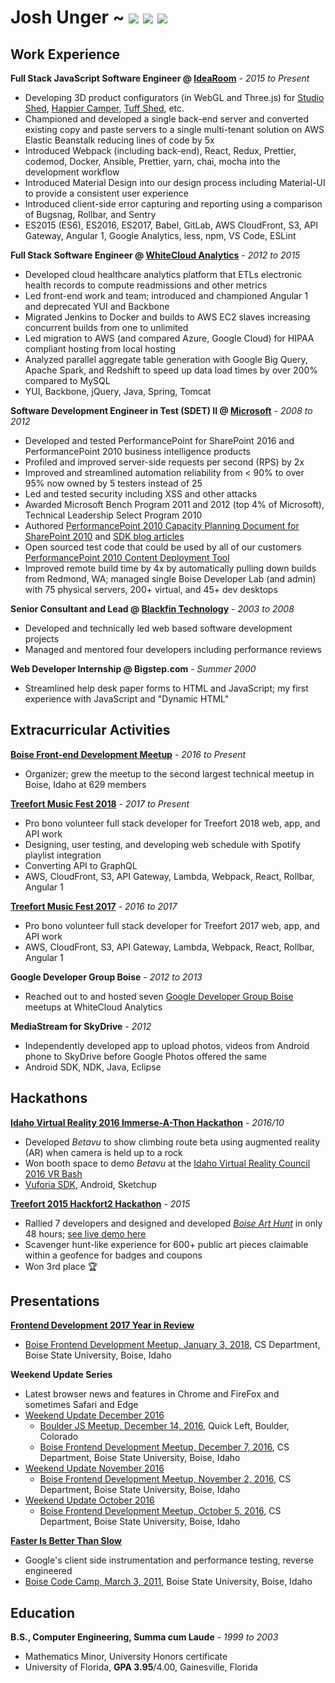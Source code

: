 # Josh Unger ~ [<img src="https://github.com/favicon.ico" />](https://github.com/joshunger/) [<img src="https://gitlab.com/favicon.ico" />](https://gitlab.com/joshunger/) [<img src="https://abs.twimg.com/favicons/favicon.ico" />](https://twitter.com/joshunger/)

<!--
* Craft high quality web applications that customers crave 
* Change the way we engineer software by seeking smarter and more efficient methods
-->
## Work Experience
**Full Stack JavaScript Software Engineer @ [IdeaRoom](http://www.idearoominc.com)** - *2015 to Present*
* Developing 3D product configurators (in WebGL and Three.js) for [Studio Shed](https://www.studio-shed.com/), [Happier Camper](http://happiercamper.com), [Tuff Shed](https://www.tuffshed.com/), etc.
* Championed and developed a single back-end server and converted existing copy and paste servers to a single multi-tenant solution on AWS Elastic Beanstalk reducing lines of code by 5x
* Introduced Webpack (including back-end), React, Redux, Prettier, codemod, Docker, Ansible, Prettier, yarn, chai, mocha into the development workflow
* Introduced Material Design into our design process including Material-UI to provide a consistent user experience <!-- * server-side GPU rendering on AWS -->
* Introduced client-side error capturing and reporting using a comparison of Bugsnag, Rollbar, and Sentry
* ES2015 (ES6), ES2016, ES2017, Babel, GitLab, AWS CloudFront, S3, API Gateway, Angular 1, Google Analytics, less, npm, VS Code, ESLint

**Full Stack Software Engineer @ [WhiteCloud Analytics](http://whitecloudanalytics.com/)** - *2012 to 2015*
* Developed cloud healthcare analytics platform that ETLs electronic health records to compute readmissions and other metrics 
* Led front-end work and team; introduced and championed Angular 1 and deprecated YUI and Backbone
* Migrated Jenkins to Docker and builds to AWS EC2 slaves increasing concurrent builds from one to unlimited
* Led migration to AWS (and compared Azure, Google Cloud) for HIPAA compliant hosting from local hosting
* Analyzed parallel aggregate table generation with Google Big Query, Apache Spark, and Redshift to speed up data load times by over 200% compared to MySQL
* YUI, Backbone, jQuery, Java, Spring, Tomcat

**Software Development Engineer in Test (SDET) II @ [Microsoft](http://www.microsoft.com)** - *2008 to 2012*
* Developed and tested PerformancePoint for SharePoint 2016 and PerformancePoint 2010 business intelligence products
* Profiled and improved server-side requests per second (RPS) by 2x
* Improved and streamlined automation reliability from < 90% to over 95% now owned by 5 testers instead of 25
* Led and tested security including XSS and other attacks
* Awarded Microsoft Bench Program 2011 and 2012 (top 4% of Microsoft), Technical Leadership Select Program 2010
* Authored [PerformancePoint 2010 Capacity Planning Document for SharePoint 2010](https://technet.microsoft.com/en-us/library/ff955652.aspx) and [SDK blog articles](https://blogs.msdn.microsoft.com/performancepoint/)
* Open sourced test code that could be used by all of our customers [PerformancePoint 2010 Content Deployment Tool](http://ppscd.codeplex.com/)
* Improved remote build time by 4x by automatically pulling down builds from Redmond, WA; managed single Boise Developer Lab (and admin) with 75 physical servers, 200+ virtual, and 45+ dev desktops

**Senior Consultant and Lead @ [Blackfin Technology](https://www.linkedin.com/company/blackfin)** - *2003 to 2008*
* Developed and technically led web based software development projects
* Managed and mentored four developers including performance reviews

<!-- **System Administrator @ Shands Hospital, University Florida** - *2003 - 2001* -->

**Web Developer Internship @ Bigstep.com** - *Summer 2000*
* Streamlined help desk paper forms to HTML and JavaScript; my first experience with JavaScript and "Dynamic HTML"

## Extracurricular Activities
**[Boise Front-end Development Meetup](http://www.meetup.com/frontend-devs/)** - *2016 to Present*
 * Organizer; grew the meetup to the second largest technical meetup in Boise, Idaho at 629 members

**[Treefort Music Fest 2018](https://www.treefortmusicfest.com/)** - *2017 to Present*
 * Pro bono volunteer full stack developer for Treefort 2018 web, app, and API work
 * Designing, user testing, and developing web schedule with Spotify playlist integration
 * Converting API to GraphQL
 * AWS, CloudFront, S3, API Gateway, Lambda, Webpack, React, Rollbar, Angular 1

**[Treefort Music Fest 2017](https://www.treefortmusicfest.com/)** - *2016 to 2017*
 * Pro bono volunteer full stack developer for Treefort 2017 web, app, and API work
 * AWS, CloudFront, S3, API Gateway, Lambda, Webpack, React, Rollbar, Angular 1

**Google Developer Group Boise** - *2012 to 2013*
 * Reached out to and hosted seven [Google Developer Group Boise](http://gdgb.org/) meetups at WhiteCloud Analytics

**MediaStream for SkyDrive** - *2012*
 * Independently developed app to upload photos, videos from Android phone to SkyDrive before Google Photos offered the same
 * Android SDK, NDK, Java, Eclipse

## Hackathons
**[Idaho Virtual Reality 2016 Immerse-A-Thon Hackathon](http://idahovirtualreality.com/ivrc-2016-immerse-a-thon/)** - *2016/10*
* Developed *Betavu* to show climbing route beta using augmented reality (AR) when camera is held up to a rock
* Won booth space to demo *Betavu* at the [Idaho Virtual Reality Council 2016 VR Bash](https://idahovirtualreality.com/ivrc-2016-vr-bash/)
* [Vuforia SDK](https://www.vuforia.com/), Android, Sketchup

**[Treefort 2015 Hackfort2 Hackathon](https://www.treefortmusicfest.com/forts/hackfort/)** - *2015*
* Rallied 7 developers and designed and developed *[Boise Art Hunt](http://www.boiseweekly.com/Cobweb/archives/2015/03/29/treefort-2015-datefort-app-wins-hackfort2-hackathon)* in only 48 hours; [see live demo here](https://hackfort-2-art-hunt.herokuapp.com)
* Scavenger hunt-like experience for 600+ public art pieces claimable within a geofence for badges and coupons
* Won 3rd place :trophy:

## Presentations
**[Frontend Development 2017 Year in Review](https://github.com/joshunger/joshunger.com/blob/master/frontend-development-2017-year-in-review.md)**
  * [Boise Frontend Development Meetup, January 3, 2018](https://www.meetup.com/frontend-devs/events/246206347/), CS Department, Boise State University, Boise, Idaho

**Weekend Update Series**
* Latest browser news and features in Chrome and FireFox and sometimes Safari and Edge
* [Weekend Update December 2016](https://gitlab.com/joshunger/public/blob/master/weekend-update-2016-12.md) 
  - [Boulder JS Meetup, December 14, 2016](https://www.meetup.com/Boulder-JS/events/234442770/), Quick Left, Boulder, Colorado
  - [Boise Frontend Development Meetup, December 7, 2016](https://www.meetup.com/frontend-devs/events/234035953/), CS Department, Boise State University, Boise, Idaho
* [Weekend Update November 2016](https://gitlab.com/joshunger/public/blob/master/weekend-update-2016-11.md)
  - [Boise Frontend Development Meetup, November 2, 2016](https://www.meetup.com/frontend-devs/events/234727471/), CS Department, Boise State University, Boise, Idaho
* [Weekend Update October 2016](https://gitlab.com/joshunger/public/blob/master/weekend-update-2016-10.md)
  - [Boise Frontend Development Meetup, October 5, 2016](https://www.meetup.com/frontend-devs/events/234035969/), CS Department, Boise State University, Boise, Idaho

**[Faster Is Better Than Slow](http://joshunger.com/boisecodecamp2011/Boise-Code-Camp-2011-Fast-is-better-than-slow.pdf)**
 * Google's client side instrumentation and performance testing, reverse engineered
 * [Boise Code Camp, March 3, 2011](http://boisecodecamp.com/), Boise State University, Boise, Idaho

## Education
**B.S., Computer Engineering, Summa cum Laude** - *1999 to 2003*
 * Mathematics Minor, University Honors certificate
 * University of Florida, **GPA 3.95**/4.00, Gainesville, Florida
